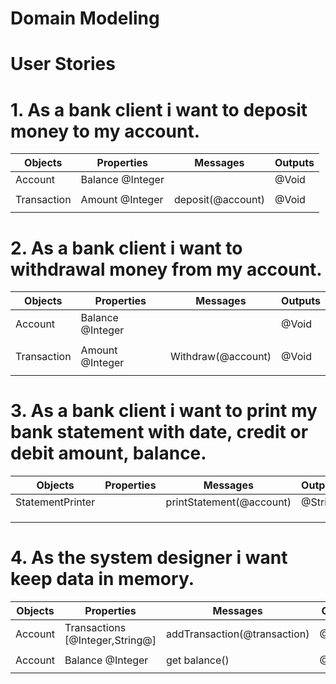 # Domain Modeling

# User Stories


# 1. As a bank client i want to deposit money to my account.

| Objects   | Properties                 | Messages          | Outputs  |
| -------   | -------------------------  | ----------------- | -------  |
| Account   | Balance @Integer           |                   | @Void    |
|           |                            |                   |          |
|Transaction| Amount  @Integer           | deposit(@account) | @Void    |
|           |                            |                   |          |


# 2. As a bank client i want to withdrawal money from my account.

| Objects    | Properties                | Messages          | Outputs |
| -------    | ------------------------- | ----------------- | ------- |
| Account    | Balance @Integer          |                   | @Void   |
|            |                           |                   |         |
|Transaction | Amount @Integer           |Withdraw(@account) | @Void   |
|            |                           |                   |         |



# 3. As a bank client i want to print my bank statement with date, credit or debit amount, balance.

| Objects          | Properties        | Messages                  | Outputs |
| -------          | ------------------| ----------------          | ------- |
| StatementPrinter |                   | printStatement(@account)  | @String |
|                  |                   |                           |         |
|                  |                   |                           |         |
|                  |                   |                           |         |


# 4. As the system designer i want keep data in memory.

| Objects     | Properties                       | Messages                     | Outputs |
| -------     | -------------------------        | -----------------            | ------- |
| Account     | Transactions [@Integer,String@]  | addTransaction(@transaction) | @Void   |
|             |                                  |                              |         |
| Account     | Balance @Integer                 | get balance()                |@Integer |
|             |                                  |                              |         |


